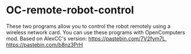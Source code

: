 # OC-remote-robot-control
These two programs allow you to control the robot remotely using a wireless network card.
You can use these programs with OpenComputers mod.
Based on AlexCC's version: https://pastebin.com/7V2fvm7L, https://pastebin.com/b8nz3PrH

